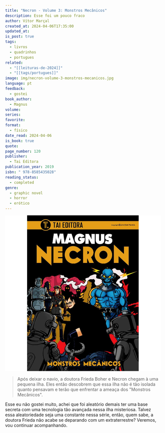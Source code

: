 ```yaml
---
title: "Necron - Volume 3: Monstros Mecânicos"
description: Esse foi um pouco fraco
author: Vítor Marçal
created_at: 2024-04-06T17:35:00
updated_at: 
is_post: true
tags:
  - livros
  - quadrinhos
  - portugues
related:
  - "[[leituras-de-2024]]"
  - "[[tags/portugues]]"
image: img/necron-volume-3-monstros-mecanicos.jpg
language: pt
feedback:
  - gostei
book_author:
  - Magnus
volume: 
series: 
favorite: 
format:
  - físico
date_read: 2024-04-06
is_book: true
quote: 
page_number: 120
publisher:
  - Tai Editora
publication_year: 2019
isbn: " 978-8585435028"
reading_status:
  - completed
genre:
  - graphic novel
  - horror
  - erótico
---
```


![necron-volume-3-monstros-mecanicos](img/necron-volume-3-monstros-mecanicos.jpg)

> Após deixar o navio, a doutora Frieda Boher e Necron chegam à uma pequena ilha. Eles então descobrem que essa ilha não é tão isolada quanto pensavam e terão que enfrentar a ameaça dos "Monstros Mecânicos".

Esse eu não gostei muito, achei que foi aleatório demais ter uma base secreta com uma tecnologia tão avançada nessa ilha misteriosa. Talvez essa aleatoriedade seja uma constante nessa série, então, quem sabe, a doutora Frieda não acabe se deparando com um extraterrestre? Veremos, vou continuar acompanhando.